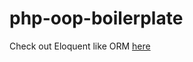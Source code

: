 # php-oop-boilerplate

Check out Eloquent like ORM [here](https://github.com/neelbhanushali/php-oop-boilerplate/blob/master/backend/classes/table.php) 
